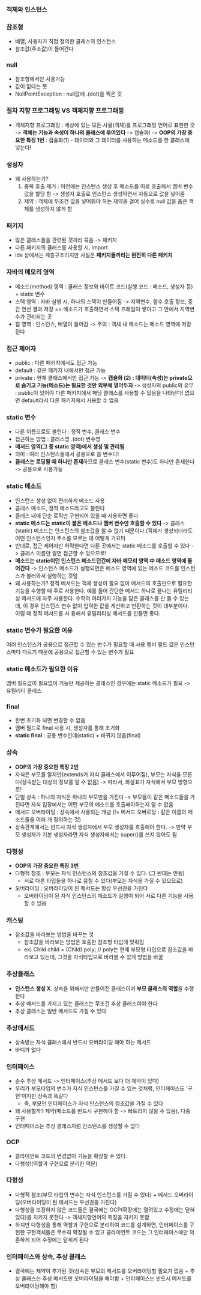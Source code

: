 ### 객체와 인스턴스


### 참조형
- 배열, 사용자가 직접 정의한 클래스의 인스턴스
- 참조값(주소값)이 들어간다

### null
- 참조형에서만 사용가능
- 값이 없다는 뜻
- NullPointException : null값에 .(dot)을 찍은 것 

### 절차 지향 프로그래밍 VS 객체지향 프로그래밍
- 객체지향 프로그래밍 : 세상에 있는 모든 사물(객체)를 프로그래밍 언어로 표현한 것 -> **객체는 기능과 속성이 하나의 클래스에 묶여있다** -> 캡슐화!
  -> **OOP의 가장 중요한 특징 1번** : 캡슐화(1) - 데이터와 그 데이터를 사용하는 메소드를 한 클래스에 넣는다!
  
### 생성자 
- 왜 사용하는가?
  1) 중복 호출 제거 : 이전에는 인스턴스 생성 후 메소드를 따로 호출해서 멤버 변수 값을 할당 함 -> 생성자 호출로 인스턴스 생성하면서 자동으로 값을 넣어줌
  2) 제약 : 객체에 무조건 값을 넣어줘야 하는 제약을 걸어 실수로 null 값을 품은 객체를 생성하지 않게 함
 

### 패키지
- 많은 클래스들을 관련된 것끼리 묶음 -> 패키지
- 다른 패키지의 클래스를 사용할 시, import
- ide 상에서는 계층구조이지만 사실은 **패키지들끼리는 완전히 다른 패키지**


### 자바의 메모리 영역
- 메소드(method) 영역 : 클래스 정보와 바이트 코드(실행 코드 : 메소드, 생성자 등) + static 변수 
- 스택 영역 : 자바 실행 시, 하나의 스택이 만들어짐 -> 지역변수, 함수 호출 정보, 중간 연산 결과 저장 => 메소드가 호출하면서 스택 프레임이 쌓이고 그 안에서 지역변수가 관리되는 곳
- 힙 영역 : 인스턴스, 배열이 들어감
  -> 주의 : 객체 내 메소드는 메소드 영역에 저장된다 
### 접근 제어자
- public : 다른 패키지에서도 접근 가능
- default : 같은 패키지 내에서만 접근 가능
- private : 현재 클래스에서만 접근 가능 
  -> **캡슐화 (2) : 데이터(속성)는 private으로 숨기고 기능(메소드)는 필요한 것만 외부에 열어두자**
  -> 생성자의 public의 유무 : public이 있어야 다른 패키지에서 해당 클래스를 사용할 수 있음을 나타낸다! 없으면 default라서 다른 패키지에서 사용할 수 없음


### static 변수
- 다른 이름으로도 불린다 : 정적 변수, 클래스 변수
- 접근하는 방법 : 클래스명 .(dot) 변수명
- **메서드 영역(그 중 static 영역)에서 생성 및 관리됨**
- 의미 : 여러 인스턴스들에서 공용으로 쓸 변수다!
- **클래스는 로딩될 때 하나만 존재**하므로 클래스 변수(static 변수)도 하나만 존재한다 -> 공용으로 사용가능


### static 메소드
- 인스턴스 생성 없이 편리하게 메소드 사용
- 클래스 메소드, 정적 메소드라고도 불린다
- 클래스 내에 단순 로직만 구현되어 있을 때 사용하면 좋다
- **static 메소드는 static이 붙은 메소드나 멤버 변수만 호출할 수 있다** -> 클래스(static) 메소드는 인스턴스의 참조값을 알 수 없기 때문이다.(객체가 생성되더라도 어떤 인스턴스인지 주소를 모르는 데 어떻게 가요!!)  
- 반대로, 접근 제어자만 허락한다면 다른 곳에서는 static 메소드를 호출할 수 있다 -> 클래스 이름만 알면 접근할 수 있으므로!
- **메소드는 static이던 인스턴스 메소드던간에 자바 메모리 영역 中 메소드 영역에 들어간다** -> 인스턴스 메소드가 실행되면은 메소드 영역에 있는 메소드 코드를 인스턴스가 불러와서 실행하는 것임 
- 왜 사용하는가? 정적 메서드는 객체 생성이 필요 없이 메서드의 호출만으로 필요한 기능을 수행할 때 주로 사용한다.
예를 들어 간단한 메서드 하나로 끝나는 유틸리티성 메서드에 자주 사용한다. 수학의 여러가지 기능을 담은 클래스를 만
들 수 있는데, 이 경우 인스턴스 변수 없이 입력한 값을 계산하고 반환하는 것이 대부분이다. 이럴 때 정적 메서드를 사
용해서 유틸리티성 메서드를 만들면 좋다.

### static 변수가 필요한 이유 
여러 인스턴스가 공용으로 접근할 수 있는 변수가 필요할 때 사용
멤버 필드 값은 인스턴스마다 다르기 때문에 공용으로 접근할 수 있는 변수가 필요 

### static 메소드가 필요한 이유
멤버 필드값이 필요없이 기능만 제공하는 클래스인 경우에는 static 메소드가 필요 -> 유틸리티 클래스 


### final
- 한번 초기화 되면 변경할 수 없음
- 멤버 필드로 final 사용 시, 생성자를 통해 초기화
- **static final** : 공용 변수인데(static) + 바뀌지 않음(final)


### 상속
- **OOP의 가장 중요한 특징 2번**
- 자식은 부모를 알지만(extends가 자식 클래스에서 이루어짐), 부모는 자식을 모른다(상속받는 대상의 정보를 알 수 없음) -> 따라서, 화살표가 자식에서 부모 방향으로!
- 단일 상속 : 하나의 자식은 하나의 부모만을 가진다 -> 부모들이 같은 메소드들을 가진다면 자식 입장에서는 어떤 부모의 메소드를 호출해야하는지 알 수 없음
- 메서드 오버라이딩 : 상속에서 사용되는 개념 (!= 메서드 오버로딩 : 같은 이름의 메소드들을 여러 개 정의하는 것)
- 상속관계에서는 반드시 자식 생성자에서 부모 생성자를 호출해야 한다. -> 만약 부모 생성자가 기본 생성자라면 자식 생성자에서는 super()를 쓰지 않아도 됨 


### 다형성
- **OOP의 가장 중요한 특징 3번**
- 다형적 참조 : 부모는 자식 인스턴스의 참조값을 가질 수 있다. (그 반대는 안됨)
  - 서로 다른 타입들을 하나로 뭉칠 수 있다(부모는 자식을 가질 수 있으므로) 
- 오버라이딩 : 오버라이딩이 된 메서드는 항상 우선권을 가진다
  - 오버라이딩이 된 자식 인스턴스의 메소드가 실행이 되어 서로 다른 기능을 사용할 수 있음 

### 캐스팅
- 참조값을 바라보는 방법을 바꾸는 것
  - 참조값을 바라보는 방법은 호출한 참조형 타입에 맞춰짐
  - ex) Child child = (Child) poly; // poly는 현재 부모형 타입으로 참조값을 바라보고 있는데, 그것을 자식타입으로 바라볼 수 있게 방법을 바꿈

### 추상클래스
- **인스턴스 생성 X**. 상속을 위해서만 만들어진 클래스이며 **부모 클래스의 역할**을 수행한다
- 추상 메서드를 가지고 있는 클래스는 무조건 추상 클래스여야 한다
- 추상 클래스는 일반 메서드도 가질 수 있다

### 추상메서드
- 상속받는 자식 클래스에서 반드시 오버라이딩 해야 하는 메서드
- 바디가 없다

### 인터페이스
- 순수 추상 메서드 -> 인터페이스(추상 메서드 보다 더 제약이 있다)
- 우리가 부모타입의 변수가 자식 인스턴스를 가질 수 있는 것처럼, 인터페이스도 '구현'이지만 상속과 똑같다
  - 즉, 부모인 인터페이스가 자식 인스턴스의 참조값을 가질 수 있다
- 왜 사용할까? 제약(메소드를 반드시 구현해야 함 -> 빠트리지 않을 수 있음), 다중 구현
- 인터페이스는 추상 클래스처럼 인스턴스를 생성할 수 없다


### OCP
- 클라이언트 코드의 변경없이 기능을 확장할 수 있다.
- 다형성!(역할과 구현으로 분리한 덕분)

### 다형성
- 다형적 참조(부모 타입의 변수는 자식 인스턴스를 가질 수 있다) + 메서드 오버라이딩(오버라이딩이 된 메서드는 우선권을 가진다)
- 다형성을 보장하지 않은 코드들은 결국에는 OCP(확장에는 열려있고 수정에는 닫혀있다)를 지키지 못한다 -> 객체지향언어의 특징을 지키지 못함 
- 하지만 다형성을 통해 역할과 구현으로 분리하여 코드를 설계하면, 인터페이스를 구현한 구현객체들은 무수히 확장될 수 있고 클라이언트 코드는 그 인터페이스에만 의존하게 되어 수정에는 닫히게 된다

### 인터페이스와 상속, 추상 클래스
- 결국에는 제약이 추가된 것(상속은 부모의 메서드를 오버라이딩할 필요가 없음 + 추상 클래스는 추상 메서드만 오버라이딩을 해야함 + 인터페이스는 반드시 메서드를 오버라이딩해야 함)

